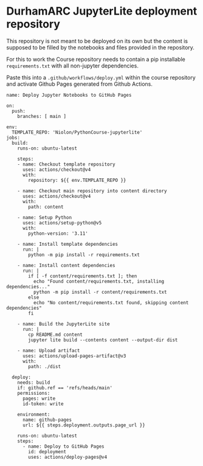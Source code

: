 # DurhamARC JupyterLite deployment repository

This repository is not meant to be deployed on its own but the content is supposed to be filled by the notebooks and files provided in the repository. 

For this to work the Course repository needs to contain a pip installable  `requirements.txt` with all non-jupyter dependencies.

Paste this into a `.github/workflows/deploy.yml` within the course repository and activate Github Pages generated from Github Actions.

```
name: Deploy Jupyter Notebooks to GitHub Pages

on:
  push:
    branches: [ main ]

env:
  TEMPLATE_REPO: 'Niolon/PythonCourse-jupyterlite'
jobs:
  build:
    runs-on: ubuntu-latest
    
    steps:
    - name: Checkout template repository
      uses: actions/checkout@v4
      with:
        repository: ${{ env.TEMPLATE_REPO }}
        
    - name: Checkout main repository into content directory
      uses: actions/checkout@v4
      with:
        path: content
        
    - name: Setup Python
      uses: actions/setup-python@v5
      with:
        python-version: '3.11'
        
    - name: Install template dependencies
      run: |
        python -m pip install -r requirements.txt
        
    - name: Install content dependencies
      run: |
        if [ -f content/requirements.txt ]; then
          echo "Found content/requirements.txt, installing dependencies..."
          python -m pip install -r content/requirements.txt
        else
          echo "No content/requirements.txt found, skipping content dependencies"
        fi
        
    - name: Build the JupyterLite site
      run: |
        cp README.md content
        jupyter lite build --contents content --output-dir dist
        
    - name: Upload artifact
      uses: actions/upload-pages-artifact@v3
      with:
        path: ./dist

  deploy:
    needs: build
    if: github.ref == 'refs/heads/main'
    permissions:
      pages: write
      id-token: write

    environment:
      name: github-pages
      url: ${{ steps.deployment.outputs.page_url }}

    runs-on: ubuntu-latest
    steps:
      - name: Deploy to GitHub Pages
        id: deployment
        uses: actions/deploy-pages@v4
```